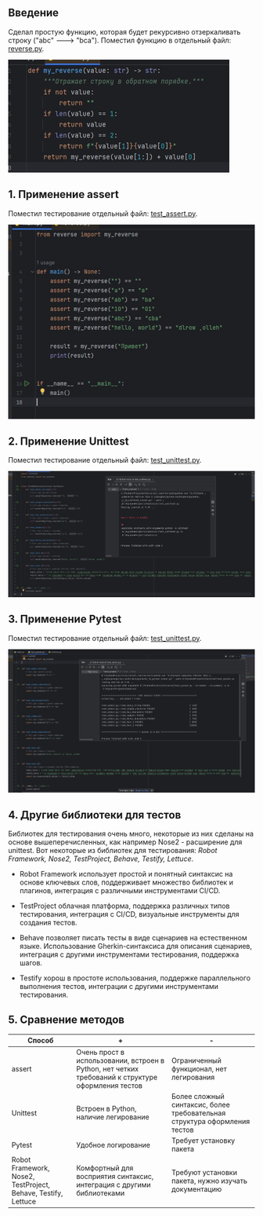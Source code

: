 ## Введение
Сделал простую функцию, которая будет рекурсивно отзеркаливать строку ("abc" ---> "bca"). Поместил функцию в отдельный файл: [reverse.py](https://github.com/ytkinroman/tekhnologii_programmirovaniya_1/blob/main/reverse.py).

![Image](github_img/img_function.jpg)

 
 
## 1. Применение assert
Поместил тестирование отдельный файл: [test_assert.py](https://github.com/ytkinroman/tekhnologii_programmirovaniya_1/blob/main/test_assert.py).

![Image](github_img/img_assert.jpg)



## 2. Применение Unittest
Поместил тестирование отдельный файл: [test_unittest.py](https://github.com/ytkinroman/tekhnologii_programmirovaniya_1/blob/main/test_unittest.py).

![Image](github_img/img_unitllest.jpg)



## 3. Применение Pytest
Поместил тестирование отдельный файл: [test_unittest.py](https://github.com/ytkinroman/tekhnologii_programmirovaniya_1/blob/main/test_pytest.py).

![Image](github_img/img_pytest.jpg)


## 4. Другие библиотеки для тестов
Библиотек для тестирования очень много, некоторые из них сделаны на основе вышеперечисленных, как например Nose2 - расширение для unittest. Вот некоторые из библиотек для тестирования: *Robot Framework, Nose2, TestProject, Behave, Testify, Lettuce*.

- Robot Framework использует простой и понятный синтаксис на основе ключевых слов, поддерживает множество библиотек и плагинов, интеграция с различными инструментами CI/CD.

- TestProject облачная платформа, поддержка различных типов тестирования, интеграция с CI/CD, визуальные инструменты для создания тестов.

- Behave позволяет писать тесты в виде сценариев на естественном языке. Использование Gherkin-синтаксиса для описания сценариев, интеграция с другими инструментами тестирования, поддержка шагов.

- Testify хорош в простоте использования, поддержке параллельного выполнения тестов, интеграции с другими инструментами тестирования.


## 5. Сравнение методов
| Способ | + | - |
| -------- | -------- | -------- |
| assert | Очень прост в использовании, встроен в Python, нет четких требований к структуре оформления тестов | Ограниченный функционал, нет легирования |
| Unittest | Встроен в Python, наличие легирование | Более сложный синтаксис, более требовательная структура оформления тестов|
| Pytest | Удобное логирование | Требует установку пакета |
| Robot Framework, Nose2, TestProject, Behave, Testify, Lettuce | Комфортный для восприятия синтаксис, интеграция с другими библиотеками | Требуют установки пакета, нужно изучать документацию |